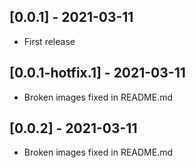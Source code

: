 ## [0.0.1] - 2021-03-11

* First release

## [0.0.1-hotfix.1] - 2021-03-11

* Broken images fixed in README.md

## [0.0.2] - 2021-03-11

* Broken images fixed in README.md